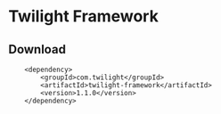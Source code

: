 # Twilight Framework

## Download

        <dependency>
            <groupId>com.twilight</groupId>
            <artifactId>twilight-framework</artifactId>
            <version>1.1.0</version>
        </dependency>